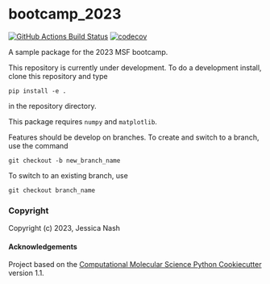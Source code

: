 bootcamp_2023
==============================
[//]: # (Badges)
[![GitHub Actions Build Status](https://github.com/REPLACE_WITH_OWNER_ACCOUNT/bootcamp_2023/workflows/CI/badge.svg)](https://github.com/REPLACE_WITH_OWNER_ACCOUNT/bootcamp_2023/actions?query=workflow%3ACI)
[![codecov](https://codecov.io/gh/REPLACE_WITH_OWNER_ACCOUNT/bootcamp_2023/branch/main/graph/badge.svg)](https://codecov.io/gh/REPLACE_WITH_OWNER_ACCOUNT/bootcamp_2023/branch/main)


A sample package for the 2023 MSF bootcamp.

This repository is currently under development.
To do a development install, clone this repository and type

`pip install -e .`

in the repository directory.

This package requires `numpy` and `matplotlib`.

Features should be develop on branches.
To create and switch to a branch, use the command

`git checkout -b new_branch_name`

To switch to an existing branch, use

`git checkout branch_name`

### Copyright

Copyright (c) 2023, Jessica Nash


#### Acknowledgements
 
Project based on the 
[Computational Molecular Science Python Cookiecutter](https://github.com/molssi/cookiecutter-cms) version 1.1.
